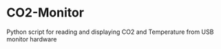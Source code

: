 # CO2-Monitor
Python script for reading and displaying CO2 and Temperature from USB monitor hardware

